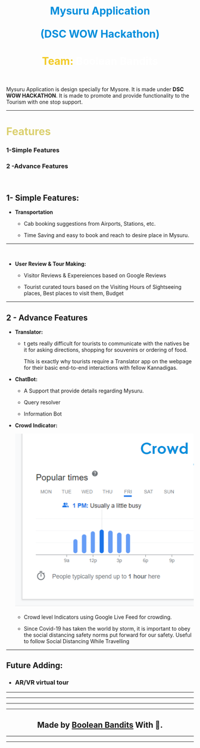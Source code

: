 <h1 style="text-align:center;color:#008EDC">Mysuru Application

(DSC WOW Hackathon)</h1>

<h1 style="text-align:center;color:#F2CA25">Team: <span style="color:white">Boolean Bandits </span></h1>

<br/>


Mysuru Application is design specially for Mysore. It is made under **DSC WOW HACKATHON**. It is made to promote and provide functionality to the Tourism with one stop support.

***
<h1 style="color:#DBD06F">Features </h1>

<h3>1-Simple Features</h3>
<h3>2 -Advance Features </h3>

<br/>

## **1- Simple Features:**

* <span>**Transportation**</span>
  
  * Cab booking suggestions  from Airports,   Stations, etc.

  * Time Saving and easy to book and reach to desire place in Mysuru.


****
<br/>

* **User Review & Tour Making:**
   
   * Visitor Reviews & Expereiences based on Google Reviews 


   * Tourist curated tours based on the Visiting Hours of Sightseeing places, Best places to visit them, Budget   

   




***

## **2 - Advance Features**

  * **Translator:**
     
     * t gets really difficult for tourists to communicate with the natives be it for asking directions, shopping for souvenirs or ordering of food.
 
          This is exactly why tourists require a Translator app on the webpage for their basic end-to-end interactions with fellow Kannadigas.




* **ChatBot:**
    
    * A Support that provide details regarding Mysuru.

    * Query resolver

    * Information Bot




 * **Crowd Indicator:**
   
   <img src="crowd.png">
     
     * Crowd level Indicators using Google Live Feed for crowding.

    * Since Covid-19 has taken the world by storm, it is important to obey the social distancing safety norms put forward for our safety.
     Useful to follow  Social Distancing While Travelling





***

## **Future Adding:**
* ### **AR/VR virtual tour**

***





***
   ***
   ***

   **<h2 align="center"> Made by <a href="https://github.com/Rishabhc711/DSCWOW_Boolean-Bandits">Boolean Bandits</a> With 💜. </h2>**

***
***